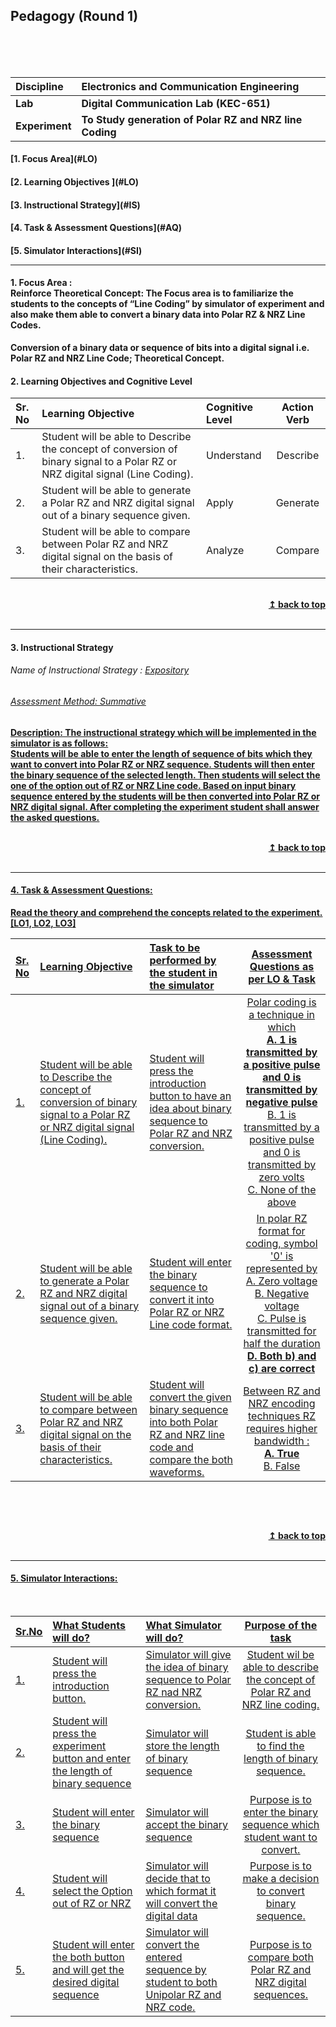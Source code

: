 ## Pedagogy (Round 1)
<p align="center">


<br>
<br>
<b>   <a name="top"></a> <br>
</p>

<b>Discipline | <b>Electronics and Communication Engineering 
:--|:--|
<b> Lab | <b> Digital Communication Lab (KEC-651)
<b> Experiment|     <b> To Study generation of Polar RZ and NRZ line Coding


<h4> [1. Focus Area](#LO)
<h4> [2. Learning Objectives ](#LO)
<h4> [3. Instructional Strategy](#IS)
<h4> [4. Task & Assessment Questions](#AQ)
<h4> [5. Simulator Interactions](#SI)
<hr>

<a name="LO"></a>
#### 1. Focus Area : <br> Reinforce Theoretical Concept: The Focus area is to familiarize the students to the concepts of “Line Coding” by simulator of experiment and also make them able to convert a binary data into Polar RZ & NRZ Line Codes.<br>
Conversion of a binary data or sequence of bits into a digital signal i.e. Polar RZ and NRZ Line Code; Theoretical Concept. <br>



#### 2. Learning Objectives and Cognitive Level <br>


Sr. No |	Learning Objective	| Cognitive Level | Action Verb
:--|:--|:--|:-:
1.| Student will be able to Describe the concept of conversion of binary signal to a Polar RZ or NRZ digital signal (Line Coding). | Understand | Describe
2.| Student will be able to generate a Polar RZ and NRZ digital signal out of a binary sequence given. | Apply | Generate 
3.| Student will be able to compare between Polar RZ and NRZ digital signal on the basis of their characteristics. | Analyze | Compare 



<br/>
<div align="right">
    <b><a href="#top">↥ back to top</a></b>
</div>
<br/>
<hr>

<a name="IS"></a>
#### 3. Instructional Strategy
###### Name of Instructional Strategy  :    <u> Expository
###### Assessment Method: Summative

<u> <b>Description: </b> The instructional strategy which will be implemented in the simulator is as follows: <br>
Students will be able to enter the length of sequence of bits which they want to convert into Polar RZ or NRZ sequence. Students will then enter the binary sequence of the selected length. Then students will select the one of the option out of RZ or NRZ Line code. Based on input binary sequence entered by the students will be then converted into Polar RZ or NRZ digital signal. After completing the experiment student shall answer the asked questions. 
 </u>
<br>


<br/>
<div align="right">
    <b><a href="#top">↥ back to top</a></b>
</div>
<br/>
<hr>

<a name="AQ"></a>
#### 4. Task & Assessment Questions:

Read the theory and comprehend the concepts related to the experiment. [LO1, LO2, LO3]
<br>

Sr. No |	Learning Objective	| Task to be performed by <br> the student  in the simulator | Assessment Questions as per LO & Task
:--|:--|:--|:-:
1.| Student will be able to Describe the concept of conversion of binary signal to a Polar RZ or NRZ digital signal (Line Coding). | Student will press the introduction button to have an idea about binary sequence to Polar RZ and NRZ conversion. | Polar coding is a technique in which <br> <b> A. 1 is transmitted by a positive pulse and 0 is transmitted by negative pulse </b> <br> B. 1 is transmitted by a positive pulse and 0 is transmitted by zero volts <br> C.  None of the above <br>
2.| Student will be able to generate a Polar RZ and NRZ digital signal out of a binary sequence given. | Student will enter the binary sequence to convert it into Polar RZ or NRZ Line code format. | In polar RZ format for coding, symbol '0' is represented by <br> A. Zero voltage <br> B. Negative voltage <br> C.  Pulse is transmitted for half the duration <br> <b> D. Both b) and c) are correct </b> <br>
3.| Student will be able to compare between Polar RZ and NRZ digital signal on the basis of their characteristics. | Student will convert the given binary sequence into  both Polar RZ and NRZ line code and compare the both waveforms. | Between RZ and NRZ encoding techniques RZ requires higher bandwidth : <br> <b> A. True </b> <br> B. False <br> 



 <br>

 <u>  <u>
<br/>
<div align="right">
    <b><a href="#top">↥ back to top</a></b>
</div>
<br/>
<hr>

<a name="SI"></a>

#### 5. Simulator Interactions:
<br>

Sr.No | What Students will do? |	What Simulator will do?	| Purpose of the task
:--|:--|:--|:--:
1.| Student will press the introduction button. | Simulator will give the idea of binary sequence to Polar RZ nad NRZ conversion.| Student wil be able to describe the concept  of Polar RZ and NRZ line coding.
2.| Student will press the experiment button and enter the length of binary sequence | Simulator will store the length of binary sequence  | Student is able to find the length of binary sequence.
3.| Student will enter the binary sequence | Simulator will accept the binary sequence  | Purpose is to enter the binary sequence which student want to convert.
4.| Student will select the Option out of RZ or NRZ | Simulator will decide that to which format it will convert the digital data | Purpose is to make a decision to convert binary sequence.
5.| Student will enter the both button and will get the desired digital sequence | Simulator will convert the entered sequence by student to both Unipolar RZ and NRZ code.  | Purpose is to compare both Polar RZ and NRZ digital sequences.
